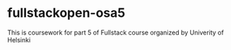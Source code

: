 # fullstackopen-osa5

This is coursework for part 5 of Fullstack course organized by Univerity of Helsinki

